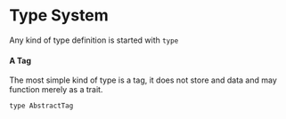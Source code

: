 # Type System

Any kind of type definition is started with `type`

#### A Tag

The most simple kind of type is a tag, it does not store and data and may function merely as a trait.

``type AbstractTag``
